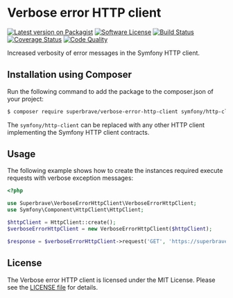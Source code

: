 # Verbose error HTTP client

[![Latest version on Packagist][ico-version]][link-version]
[![Software License][ico-license]][link-license]
[![Build Status][ico-build]][link-build]
[![Coverage Status][ico-coverage]][link-coverage]
[![Code Quality][ico-code-quality]][link-code-quality]

Increased verbosity of error messages in the Symfony HTTP client.

## Installation using Composer
Run the following command to add the package to the composer.json of your project:

``` bash
$ composer require superbrave/verbose-error-http-client symfony/http-client
```

The `symfony/http-client` can be replaced with any other HTTP client implementing the Symfony HTTP client contracts.

## Usage
The following example shows how to create the instances required execute requests with verbose exception messages:
```php
<?php

use Superbrave\VerboseErrorHttpClient\VerboseErrorHttpClient;
use Symfony\Component\HttpClient\HttpClient;

$httpClient = HttpClient::create();
$verboseErrorHttpClient = new VerboseErrorHttpClient($httpClient);

$response = $verboseErrorHttpClient->request('GET', 'https://superbrave.nl/api');
```

## License
The Verbose error HTTP client is licensed under the MIT License. Please see the [LICENSE file][link-license]
for details.

[ico-version]: https://img.shields.io/packagist/v/superbrave/verbose-error-http-client
[ico-license]: https://img.shields.io/packagist/l/superbrave/verbose-error-http-client
[ico-build]: https://scrutinizer-ci.com/g/superbrave/verbose-error-http-client/badges/build.png?b=master
[ico-coverage]: https://scrutinizer-ci.com/g/superbrave/verbose-error-http-client/badges/coverage.png?b=master
[ico-code-quality]: https://scrutinizer-ci.com/g/superbrave/verbose-error-http-client/badges/quality-score.png?b=master

[link-version]: https://packagist.org/packages/superbrave/verbose-error-http-client
[link-license]: LICENSE
[link-build]: https://scrutinizer-ci.com/g/superbrave/verbose-error-http-client/build-status/master
[link-coverage]: https://scrutinizer-ci.com/g/superbrave/verbose-error-http-client/build-status/master
[link-code-quality]: https://scrutinizer-ci.com/g/superbrave/verbose-error-http-client/build-status/master
